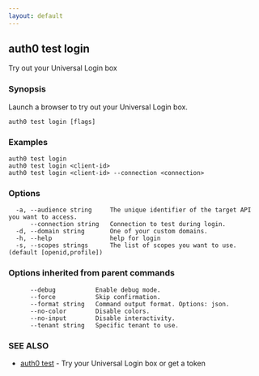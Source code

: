 ```yaml
---
layout: default
---
```

## auth0 test login

Try out your Universal Login box

### Synopsis

Launch a browser to try out your Universal Login box.

```
auth0 test login [flags]
```

### Examples

```
auth0 test login
auth0 test login <client-id>
auth0 test login <client-id> --connection <connection>
```

### Options

```
  -a, --audience string     The unique identifier of the target API you want to access.
      --connection string   Connection to test during login.
  -d, --domain string       One of your custom domains.
  -h, --help                help for login
  -s, --scopes strings      The list of scopes you want to use. (default [openid,profile])
```

### Options inherited from parent commands

```
      --debug           Enable debug mode.
      --force           Skip confirmation.
      --format string   Command output format. Options: json.
      --no-color        Disable colors.
      --no-input        Disable interactivity.
      --tenant string   Specific tenant to use.
```

### SEE ALSO

* [auth0 test](auth0_test.md)	 - Try your Universal Login box or get a token

